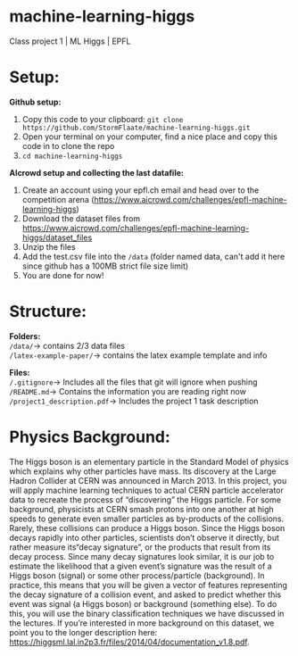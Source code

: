 # machine-learning-higgs 
Class project 1 | ML Higgs | EPFL<br/>


# Setup:
**Github setup:**<br/>
1. Copy this code to your clipboard: ```git clone https://github.com/StormFlaate/machine-learning-higgs.git```<br/>
2. Open your terminal on your computer, find a nice place and copy this code in to clone the repo<br/>
3. ```cd machine-learning-higgs```<br/>

**AIcrowd setup and collecting the last datafile:**<br/>
1. Create an account using your epfl.ch email and head over to the competition arena (https://www.aicrowd.com/challenges/epfl-machine-learning-higgs)
2. Download the dataset files from https://www.aicrowd.com/challenges/epfl-machine-learning-higgs/dataset_files
3. Unzip the files
4. Add the test.csv file into the ```/data``` (folder named data, can't add it here since github has a 100MB strict file size limit)
5. You are done for now!<br/>

# Structure:<br/>
**Folders:**<br/>
```/data/```-> contains 2/3 data files<br/>
```/latex-example-paper/```-> contains the latex example template and info<br/>

**Files:**<br/>
```/.gitignore```-> Includes all the files that git will ignore when pushing<br/>
```/README.md```-> Contains the information you are reading right now<br/>
```/project1_description.pdf```-> Includes the project 1 task description<br/>


# Physics Background:<br/>
The Higgs boson is an elementary particle in the Standard Model of physics which explains why other particles have mass. Its discovery at the Large Hadron Collider at CERN was announced in March 2013. In this project, you will apply machine learning techniques to actual CERN particle accelerator data to recreate the process of “discovering” the Higgs particle. For some background, physicists at CERN smash protons into one another at high speeds to generate even smaller particles as by-products of the collisions. Rarely, these collisions can produce a Higgs boson. Since the Higgs boson decays rapidly into other particles, scientists don’t observe it directly, but rather measure its“decay signature”, or the products that result from its decay process. Since many decay signatures look similar, it is our job to estimate the likelihood that a given event’s signature was the result of a Higgs boson (signal) or some other process/particle (background). In practice, this means that you will be given a vector of features representing the decay signature of a collision event, and asked to predict whether this event was signal (a Higgs boson) or background (something else). To do this, you will use the binary classification techniques we have discussed in the lectures.
If you’re interested in more background on this dataset, we point you to the longer description here: https://higgsml.lal.in2p3.fr/files/2014/04/documentation_v1.8.pdf.
